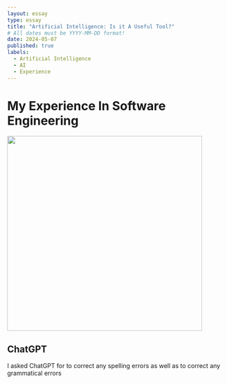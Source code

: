 ```yaml
---
layout: essay
type: essay
title: "Artificial Intelligence: Is it A Useful Tool?"
# All dates must be YYYY-MM-DD format!
date: 2024-05-07
published: true
labels:
  - Artificial Intelligence
  - AI
  - Experience
---
```


<h1>My Experience In Software Engineering</h1>

<p>
<img width="450px" class="image-fluid" src="https://itchronicles.com/wp-content/uploads/2020/11/where-is-ai-used-1024x683.jpg">
</p>

<h2></h2>

<p>

</p>


<h2>ChatGPT</h2>
I asked ChatGPT for to correct any spelling errors as well as to correct any grammatical errors

